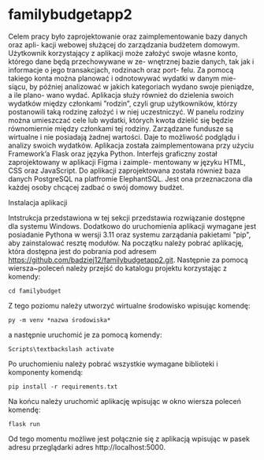 # familybudgetapp2

Celem pracy było zaprojektowanie oraz zaimplementowanie bazy danych oraz apli-
kacji webowej służącej do zarządzania budżetem domowym. Użytkownik korzystający
z aplikacji może założyć swoje własne konto, którego dane będą przechowywane w ze-
wnętrznej bazie danych, tak jak i informacje o jego transakcjach, rodzinach oraz port-
felu. Za pomocą takiego konta można planować i odnotowywać wydatki w danym mie-
siącu, by później analizować w jakich kategoriach wydano swoje pieniądze, a ile plano-
wano wydać. Aplikacja służy również do dzielenia swoich wydatków między członkami
”rodzin”, czyli grup użytkowników, którzy postanowili taką rodzinę założyć i w niej
uczestniczyć. W panelu rodziny można umieszczać cele lub wydatki, których kwota
dzielić się będzie równomiernie między członkami tej rodziny. Zarządzane fundusze są
wirtualne i nie posiadają żadnej wartości. Daje to możliwość podglądu i analizy swoich
wydatków. Aplikacja została zaimplementowana przy użyciu Framework’a Flask oraz
języka Python. Interfejs graficzny został zaprojektowany w aplikacji Figma i zaimple-
mentowany w języku HTML, CSS oraz JavaScript. Do aplikacji zaprojektowana została
również baza danych PostgreSQL na platfromie ElephantSQL. Jest ona przeznaczona
dla każdej osoby chcącej zadbać o swój domowy budżet.


Instalacja aplikacji
 
Intstrukcja przedstawiona w tej sekcji przedstawia rozwiązanie dostępne dla systemu Windows.
Dodatkowo do uruchomienia aplikacji wymagane jest posiadanie Pythona w wersji 3.11 oraz systemu zarządania pakietami "pip", aby zainstalować resztę modułów.
Na początku należy pobrać aplikację, która dostępna jest do pobrania pod adresem https://github.com/badziej12/familybudgetapp2.git. 
Następnie za pomocą wiersza~poleceń należy przejść do katalogu projektu korzystając z komendy:

    cd familybudget
    
Z tego poziomu należy utworzyć wirtualne środowisko wpisując komendę:
    
    py -m venv *nazwa środowiska*
    
a następnie uruchomić je za pomocą komendy:
    
    Scripts\textbackslash activate
    
Po uruchomieniu należy pobrać wszystkie wymagane biblioteki i komponenty komendą:
    
    pip install -r requirements.txt
    
Na końcu należy uruchomić aplikację wpisując w okno wiersza poleceń komendę: 
    
    flask run

Od tego momentu możliwe jest połącznie się z aplikacją wpisując w pasek adresu przeglądarki adres http://localhost:5000.
